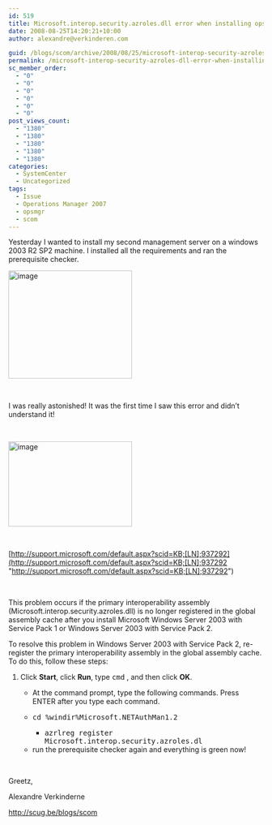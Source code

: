 ```yaml
---
id: 519
title: Microsoft.interop.security.azroles.dll error when installing opsmgr
date: 2008-08-25T14:20:21+10:00
author: alexandre@verkinderen.com

guid: /blogs/scom/archive/2008/08/25/microsoft-interop-security-azroles-dll-error-when-installing-opsmgr.aspx
permalink: /microsoft-interop-security-azroles-dll-error-when-installing-opsmgr/
sc_member_order:
  - "0"
  - "0"
  - "0"
  - "0"
  - "0"
  - "0"
post_views_count:
  - "1380"
  - "1380"
  - "1380"
  - "1380"
  - "1380"
categories:
  - SystemCenter
  - Uncategorized
tags:
  - Issue
  - Operations Manager 2007
  - opsmgr
  - scom
---
```

Yesterday I wanted to install my second management server on a windows 2003 R2 SP2 machine. I installed all the requirements and ran the prerequisite checker.

[<img style="border-right: 0px;border-top: 0px;border-left: 0px;border-bottom: 0px" height="213" alt="image" src="http://scug.be/blogs/scom/WindowsLiveWriter/Microsoft.i.dllerrorwheninstallingopsmgr_E5B4/image_thumb.png" width="244" border="0" />](http://scug.be/blogs/scom/WindowsLiveWriter/Microsoft.i.dllerrorwheninstallingopsmgr_E5B4/image_2.png) 

&nbsp;

I was really astonished! It was the first time I saw this error and didn&#8217;t understand it!

&nbsp;

[<img style="border-right: 0px;border-top: 0px;border-left: 0px;border-bottom: 0px" height="168" alt="image" src="http://scug.be/blogs/scom/WindowsLiveWriter/Microsoft.i.dllerrorwheninstallingopsmgr_E5B4/image_thumb_1.png" width="244" border="0" />](http://scug.be/blogs/scom/WindowsLiveWriter/Microsoft.i.dllerrorwheninstallingopsmgr_E5B4/image_4.png) 

&nbsp;

[http://support.microsoft.com/default.aspx?scid=KB;[LN];937292](http://support.microsoft.com/default.aspx?scid=KB;[LN];937292 "http://support.microsoft.com/default.aspx?scid=KB;[LN];937292")

&nbsp;

This problem occurs if the primary interoperability assembly (Microsoft.interop.security.azroles.dll) is no longer registered in the global assembly cache after you install Microsoft Windows Server 2003 with Service Pack 1 or Windows Server 2003 with Service Pack 2.

To resolve this problem in Windows Server 2003 with Service Pack 2, re-register the primary interoperability assembly in the global assembly cache.  
To do this, follow these steps:

  1. Click **Start**, click **Run**, type <kbd>cmd</kbd> , and then click **OK**. 
      * At the command prompt, type the following commands. Press ENTER after you type each command. 
      * <kbd>cd %windir%Microsoft.NETAuthMan1.2</kbd> 
          * <kbd>azrlreg register Microsoft.interop.security.azroles.dl</kbd></ul> 
          * <kbd></kbd>run the prerequisite checker again and everything is green now!</ol> 
        &nbsp;
        
        Greetz,
        
        Alexandre Verkinderne
        
        <http://scug.be/blogs/scom>
